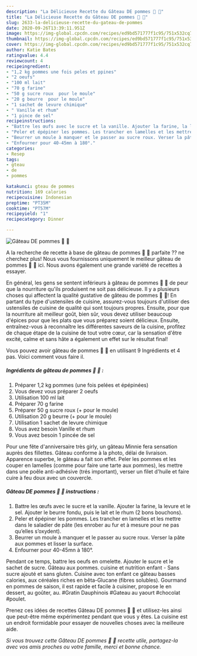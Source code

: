 ```yaml
---
description: "La Délicieuse Recette du Gâteau DE pommes 🍎 🍏"
title: "La Délicieuse Recette du Gâteau DE pommes 🍎 🍏"
slug: 2633-la-delicieuse-recette-du-gateau-de-pommes
date: 2020-09-26T13:39:11.951Z
image: https://img-global.cpcdn.com/recipes/ed9bd571777f1c95/751x532cq70/gateau-de-pommes-🍎-🍏-photo-principale-de-la-recette.jpg
thumbnail: https://img-global.cpcdn.com/recipes/ed9bd571777f1c95/751x532cq70/gateau-de-pommes-🍎-🍏-photo-principale-de-la-recette.jpg
cover: https://img-global.cpcdn.com/recipes/ed9bd571777f1c95/751x532cq70/gateau-de-pommes-🍎-🍏-photo-principale-de-la-recette.jpg
author: Katie Bates
ratingvalue: 4.4
reviewcount: 4
recipeingredient:
- "1,2 kg pommes une fois peles et ppines"
- "2 oeufs"
- "100 ml lait"
- "70 g farine"
- "50 g sucre roux  pour le moule"
- "20 g beurre  pour le moule"
- "1 sachet de levure chimique"
- " Vanille et rhum"
- "1 pince de sel"
recipeinstructions:
- "Battre les œufs avec le sucre et la vanille. Ajouter la farine, la levure et le sel. Ajouter le beurre fondu, puis le lait et le rhum (2 bons bouchons)."
- "Peler et épépiner les pommes. Les trancher en lamelles et les mettre dans le saladier de pâte (les enrober au fur et à mesure pour ne pas qu’elles s’oxydent)."
- "Beurrer un moule à manquer et le passer au sucre roux. Verser la pâte aux pommes et lisser la surface."
- "Enfourner pour 40-45mn à 180°."
categories:
- Resep
tags:
- gteau
- de
- pommes

katakunci: gteau de pommes 
nutrition: 169 calories
recipecuisine: Indonesian
preptime: "PT35M"
cooktime: "PT57M"
recipeyield: "1"
recipecategory: Dinner

---
```



![Gâteau DE pommes 🍎 🍏](https://img-global.cpcdn.com/recipes/ed9bd571777f1c95/751x532cq70/gateau-de-pommes-🍎-🍏-photo-principale-de-la-recette.jpg)

A la recherche de recette à base de gâteau de pommes 🍎 🍏 parfaite ?? ne cherchez plus! Nous vous fournissons uniquement le meilleur gâteau de pommes 🍎 🍏 ici. Nous avons également une grande variété de recettes à essayer.

En général, les gens se sentent inférieurs à gâteau de pommes 🍎 🍏 de peur que la nourriture qu'ils produisent ne soit pas délicieuse. Il y a plusieurs choses qui affectent la qualité gustative de gâteau de pommes 🍎 🍏! En partant du type d'ustensiles de cuisine, assurez-vous toujours d'utiliser des ustensiles de cuisine de qualité qui sont toujours propres. Ensuite, pour que la nourriture ait meilleur goût, bien sûr, vous devez utiliser beaucoup d'épices pour que les plats que vous préparez soient délicieux. Ensuite, entraînez-vous à reconnaître les différentes saveurs de la cuisine, profitez de chaque étape de la cuisine de tout votre cœur, car la sensation d'être excité, calme et sans hâte a également un effet sur le résultat final!

<!--inarticleads1-->

Vous pouvez avoir gâteau de pommes 🍎 🍏 en utilisant 9 Ingrédients et 4 pas. Voici comment vous faire il.

##### Ingrédients de gâteau de pommes 🍎 🍏 :

1. Préparer 1,2 kg pommes (une fois pelées et épépinées)
1. Vous devez vous préparer 2 oeufs
1. Utilisation 100 ml lait
1. Préparer 70 g farine
1. Préparer 50 g sucre roux (+ pour le moule)
1. Utilisation 20 g beurre (+ pour le moule)
1. Utilisation 1 sachet de levure chimique
1. Vous avez besoin  Vanille et rhum
1. Vous avez besoin 1 pincée de sel


Pour une fête d&#39;anniversaire très girly, un gâteau Minnie fera sensation auprès des fillettes. Gâteau conforme à la photo, délai de livraison. Apparence superbe, le gâteau a fait son effet. Peler les pommes et les couper en lamelles (comme pour faire une tarte aux pommes), les mettre dans une poêle anti-adhésive (trés important), verser un filet d&#39;huile et faire cuire à feu doux avec un couvercle. 

<!--inarticleads2-->

##### Gâteau DE pommes 🍎 🍏 instructions :

1. Battre les œufs avec le sucre et la vanille. Ajouter la farine, la levure et le sel. Ajouter le beurre fondu, puis le lait et le rhum (2 bons bouchons).
1. Peler et épépiner les pommes. Les trancher en lamelles et les mettre dans le saladier de pâte (les enrober au fur et à mesure pour ne pas qu’elles s’oxydent).
1. Beurrer un moule à manquer et le passer au sucre roux. Verser la pâte aux pommes et lisser la surface.
1. Enfourner pour 40-45mn à 180°.


Pendant ce temps, battre les oeufs en omelette. Ajouter le sucre et le sachet de sucre. Gâteau aux pommes. cuisine et nutrition enfant - Sans sucre ajouté et sans gluten. Cuisine avec ton enfant ce gâteau basses calories, aux céréales riches en bêta-Glucane (fibres solubles). Gourmand en pommes de saison, il est rapide et facile à cuisiner, propose le en dessert, au goûter, au. #Gratin Dauphinois #Gateau au yaourt #chocolat #poulet. 

<!--inarticleads1-->

<p>
Prenez ces idées de recettes Gâteau DE pommes 🍎 🍏 et utilisez-les ainsi que peut-être même expérimentez pendant que vous y êtes. La cuisine est un endroit formidable pour essayer de nouvelles choses avec la meilleure aide.
</p>

<p>
<i>Si vous trouvez cette Gâteau DE pommes 🍎 🍏 recette utile, partagez-la avec vos amis proches ou votre famille, merci et bonne chance.</i>
</p>
